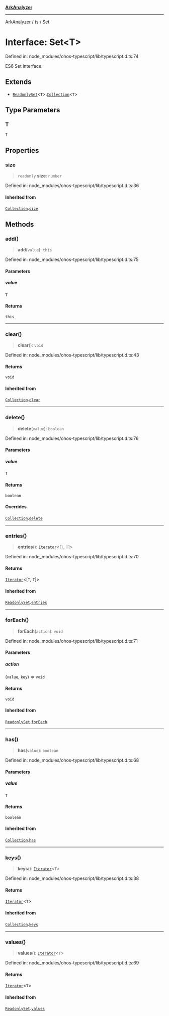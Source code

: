 [**ArkAnalyzer**](../../../../README.md)

***

[ArkAnalyzer](../../../../globals.md) / [ts](../README.md) / Set

# Interface: Set\<T\>

Defined in: node\_modules/ohos-typescript/lib/typescript.d.ts:74

ES6 Set interface.

## Extends

- [`ReadonlySet`](ReadonlySet.md)\<`T`\>.[`Collection`](Collection.md)\<`T`\>

## Type Parameters

### T

`T`

## Properties

### size

> `readonly` **size**: `number`

Defined in: node\_modules/ohos-typescript/lib/typescript.d.ts:36

#### Inherited from

[`Collection`](Collection.md).[`size`](Collection.md#size)

## Methods

### add()

> **add**(`value`): `this`

Defined in: node\_modules/ohos-typescript/lib/typescript.d.ts:75

#### Parameters

##### value

`T`

#### Returns

`this`

***

### clear()

> **clear**(): `void`

Defined in: node\_modules/ohos-typescript/lib/typescript.d.ts:43

#### Returns

`void`

#### Inherited from

[`Collection`](Collection.md).[`clear`](Collection.md#clear)

***

### delete()

> **delete**(`value`): `boolean`

Defined in: node\_modules/ohos-typescript/lib/typescript.d.ts:76

#### Parameters

##### value

`T`

#### Returns

`boolean`

#### Overrides

[`Collection`](Collection.md).[`delete`](Collection.md#delete)

***

### entries()

> **entries**(): [`Iterator`](Iterator.md)\<\[`T`, `T`\]\>

Defined in: node\_modules/ohos-typescript/lib/typescript.d.ts:70

#### Returns

[`Iterator`](Iterator.md)\<\[`T`, `T`\]\>

#### Inherited from

[`ReadonlySet`](ReadonlySet.md).[`entries`](ReadonlySet.md#entries)

***

### forEach()

> **forEach**(`action`): `void`

Defined in: node\_modules/ohos-typescript/lib/typescript.d.ts:71

#### Parameters

##### action

(`value`, `key`) => `void`

#### Returns

`void`

#### Inherited from

[`ReadonlySet`](ReadonlySet.md).[`forEach`](ReadonlySet.md#foreach)

***

### has()

> **has**(`value`): `boolean`

Defined in: node\_modules/ohos-typescript/lib/typescript.d.ts:68

#### Parameters

##### value

`T`

#### Returns

`boolean`

#### Inherited from

[`Collection`](Collection.md).[`has`](Collection.md#has)

***

### keys()

> **keys**(): [`Iterator`](Iterator.md)\<`T`\>

Defined in: node\_modules/ohos-typescript/lib/typescript.d.ts:38

#### Returns

[`Iterator`](Iterator.md)\<`T`\>

#### Inherited from

[`Collection`](Collection.md).[`keys`](Collection.md#keys)

***

### values()

> **values**(): [`Iterator`](Iterator.md)\<`T`\>

Defined in: node\_modules/ohos-typescript/lib/typescript.d.ts:69

#### Returns

[`Iterator`](Iterator.md)\<`T`\>

#### Inherited from

[`ReadonlySet`](ReadonlySet.md).[`values`](ReadonlySet.md#values)
